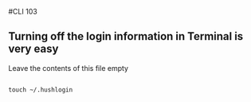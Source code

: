 #CLI 103

## Turning off the login information in Terminal is very easy 

Leave the contents of this file empty 

```

touch ~/.hushlogin

```
